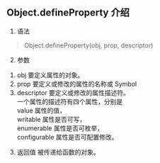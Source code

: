 ## Object.defineProperty 介绍   
   
1. 语法
> Object.defineProperty(obj, prop, descriptor)   
   
2. 参数
  1) obj 要定义属性的对象。   
  2) prop 要定义或修改的属性的名称或 Symbol   
  3) descriptor 要定义或修改的属性描述符。    
  一个属性的描述符有四个属性，分别是    
     value 属性的值，   
     writable 属性是否可写，   
     enumerable 属性是否可枚举，   
     configurable 属性是否可配置修改。   
   
3. 返回值
被传递给函数的对象。